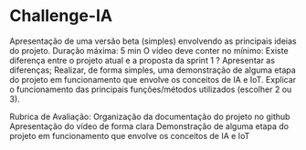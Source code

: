# Challenge-IA

Apresentação de uma versão beta (simples) envolvendo as principais ideias do projeto.
Duração máxima: 5 min
O vídeo deve conter no mínimo:
Existe diferença entre o projeto atual e a proposta da sprint 1 ? Apresentar as diferenças;
Realizar,  de forma  simples, uma demonstração de alguma etapa do projeto em funcionamento que envolve os conceitos de IA e IoT.
Explicar o funcionamento das principais funções/métodos utilizados (escolher 2 ou 3).

Rubrica de Avaliação:
Organização  da documentação do projeto no github
Apresentação do vídeo de forma  clara
Demonstração de alguma etapa do projeto em funcionamento que envolve os conceitos de IA e IoT
